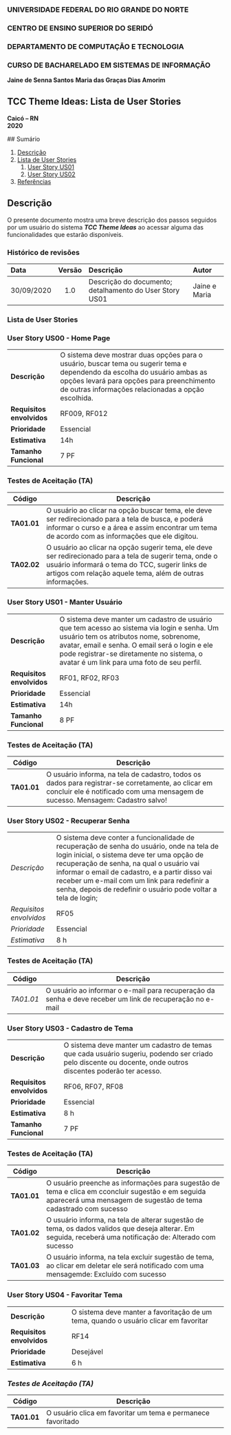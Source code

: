 
### **UNIVERSIDADE FEDERAL DO RIO GRANDE DO NORTE**

### **CENTRO DE ENSINO SUPERIOR DO SERIDÓ**

### **DEPARTAMENTO DE COMPUTAÇÃO E TECNOLOGIA**

### **CURSO DE BACHARELADO EM SISTEMAS DE INFORMAÇÃO**

**Jaine de Senna Santos** 
**Maria das Graças Dias Amorim**  

## **TCC Theme Ideas: Lista de User Stories**

**Caicó – RN**  
**2020**

<div id='sumario'/>
## Sumário

1. [Descrição](#descricao)
2. [Lista de User Stories](#us)
   1. [User Story US01](#us01)
   2. [User Story US02](#us02)
3. [Referências](#referencias)


<div id='descricao'/>

## Descrição

O presente documento mostra uma breve descrição dos passos seguidos por um usuário do sistema ***TCC Theme Ideas*** ao acessar alguma das funcionalidades que estarão disponíveis.


### Histórico de revisões

| Data | Versão | Descrição | Autor |
| :--- | :----: | :---------| :---- |
| 30/09/2020 | 1.0 | Descrição do documento; detalhamento do User Story US01 | Jaine e Maria |

<div id='us'/>

### Lista de User Stories


<div id='us00'/>

### **User Story US00 - Home Page**

|                    |      |
| ------------------ | ---- |
|**Descrição**| O sistema deve mostrar duas opções para o usuário, buscar tema ou sugerir tema e dependendo da escolha do usuário ambas as opções levará para opções para preenchimento de outras informações relacionadas a opção escolhida.|
|**Requisitos envolvidos**| RF009, RF012 |
|**Prioridade**| Essencial |
|**Estimativa**| 14h |
|**Tamanho Funcional**|7 PF|

### **Testes de Aceitação (TA)**

| Código | Descrição |
| ------ | --------- |
|**TA01.01**| O usuário ao clicar na opção buscar tema, ele deve ser redirecionado para a tela de busca, e poderá informar o curso e a área e assim encontrar um tema de acordo com as informações que ele digitou. |
|**TA02.02**| O usuário ao clicar na opção sugerir tema, ele deve ser redirecionado para a tela de sugerir tema, onde o usuário informará o tema do TCC, sugerir links de artigos com relação aquele tema, além de outras informações. |


<div id='us01'/>

### **User Story US01 - Manter Usuário**

|                    |      |
| ------------------ | ---- |
|**Descrição**| O sistema deve manter um cadastro de usuário que tem acesso ao sistema via login e senha. Um usuário tem os atributos nome, sobrenome, avatar, email e senha. O email será o login e ele pode registrar-se diretamente no sistema, o avatar é um link para uma foto de seu perfil.|
|**Requisitos envolvidos**| RF01, RF02, RF03 |
|**Prioridade**| Essencial |
|**Estimativa**| 14h |
|**Tamanho Funcional**|8 PF|



### **Testes de Aceitação (TA)**

| Código | Descrição |
| ------ | --------- |
|**TA01.01**|O usuário informa, na tela de cadastro, todos os dados para registrar-se corretamente, ao clicar em concluir ele é notificado com uma mensagem de sucesso. Mensagem: Cadastro salvo! |


<div id='us02'/>

### **User Story US02 - Recuperar Senha**

|                    |      |
| ------------------ | ---- |
|*Descrição*| O sistema deve conter a funcionalidade de recuperação de senha do usuário, onde na tela de login inicial, o sistema deve ter uma opção de recuperação de senha, na qual o usuário vai informar o email de cadastro, e a partir disso vai receber um e-mail com um link para redefinir a senha, depois de redefinir o usuário pode voltar a tela de login;|
|*Requisitos envolvidos*|RF05 |
|*Prioridade*| Essencial |
|*Estimativa*| 8 h  |

### **Testes de Aceitação (TA)**

| Código | Descrição |
| ------ | --------- |
|*TA01.01*| O usuário ao informar o e-mail para recuperação da senha e deve receber  um link de recuperação no e-mail |


<div id='us03'/>

### **User Story US03 - Cadastro de Tema**

|                    |      |
| ------------------ | ---- |
|**Descrição**| O sistema deve manter um cadastro de temas que cada usuário sugeriu, podendo ser criado pelo discente ou docente, onde outros discentes poderão ter acesso. |
|**Requisitos envolvidos**|RF06, RF07, RF08 |
|**Prioridade**| Essencial |
|**Estimativa**| 8 h  |
|**Tamanho Funcional**|7 PF|

### **Testes de Aceitação (TA)**

| Código | Descrição |
| ------ | --------- |
|**TA01.01**| O usuário preenche as informações para sugestão de tema e clica em cconcluir sugestão e em seguida aparecerá uma mensagem de sugestão de tema cadastrado com sucesso |
|**TA01.02**| O usuário informa, na tela de alterar sugestão de tema, os dados validos que deseja alterar. Em seguida, receberá uma notificação de: Alterado com sucesso|
|**TA01.03**| O usuário informa, na tela excluir sugestão de tema, ao clicar em deletar ele será notificado com uma mensagemde: Excluído com sucesso|

### **User Story US04 - Favoritar Tema**

|                    |      |
| ------------------ | ---- |
|**Descrição**| O sistema deve manter a favoritação de um tema, quando o usuário clicar em favoritar |
|**Requisitos envolvidos**|RF14 |
|**Prioridade**| Desejável |
|**Estimativa**| 6 h  |

### *Testes de Aceitação (TA)*

| Código | Descrição |
| ------ | --------- |
|**TA01.01**| O usuário clica em favoritar um tema e permanece favoritado |


